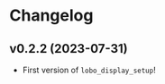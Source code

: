 # Changelog

<!--next-version-placeholder-->

## v0.2.2 (2023-07-31)

- First version of `lobo_display_setup`!
